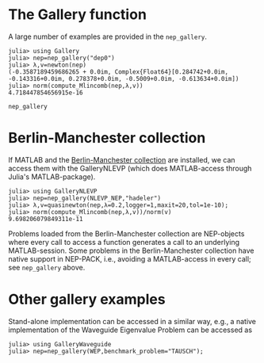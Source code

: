 
# The Gallery function
A large number of examples are provided in the `nep_gallery`.

```julia-repl
julia> using Gallery
julia> nep=nep_gallery("dep0")
julia> λ,v=newton(nep)
(-0.3587189459686265 + 0.0im, Complex{Float64}[0.284742+0.0im, -0.143316+0.0im, 0.278378+0.0im, -0.5009+0.0im, -0.613634+0.0im])
julia> norm(compute_Mlincomb(nep,λ,v))
4.718447854656915e-16
```

```@docs
nep_gallery
```

# Berlin-Manchester collection
If MATLAB and the [Berlin-Manchester collection](http://www.maths.manchester.ac.uk/our-research/research-groups/numerical-analysis-and-scientific-computing/numerical-analysis/software/nlevp/) are installed,
we can access them with the GalleryNLEVP
(which does MATLAB-access through Julia's MATLAB-package).

```julia-repl
julia> using GalleryNLEVP
julia> nep=nep_gallery(NLEVP_NEP,"hadeler")
julia> λ,v=quasinewton(nep,λ=0.2,logger=1,maxit=20,tol=1e-10);
julia> norm(compute_Mlincomb(nep,λ,v))/norm(v)
9.698206079849311e-11
```

Problems loaded from the Berlin-Manchester collection are NEP-objects
where every call to access a function generates a call to an
underlying MATLAB-session. Some problems in the Berlin-Manchester collection
have native support in NEP-PACK, i.e., avoiding a MATLAB-access in every call;
see `nep_gallery` above.

# Other gallery examples
Stand-alone implementation can be accessed in a similar way, e.g.,
a native implementation of the Waveguide Eigenvalue Problem can be accessed as
```julia-repl
julia> using GalleryWaveguide
julia> nep=nep_gallery(WEP,benchmark_problem="TAUSCH");
```
